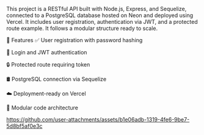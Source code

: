 This project is a RESTful API built with Node.js, Express, and Sequelize, connected to a PostgreSQL database hosted on Neon and deployed using Vercel. It includes user registration, authentication via JWT, and a protected route example. It follows a modular structure ready to scale.

🚀 Features
✅ User registration with password hashing

🔐 Login and JWT authentication

🔒 Protected route requiring token

🛢️ PostgreSQL connection via Sequelize

☁️ Deployment-ready on Vercel

🧱 Modular code architecture



https://github.com/user-attachments/assets/b1e06adb-1319-4fe6-9be7-5d8bf5af0e3c

